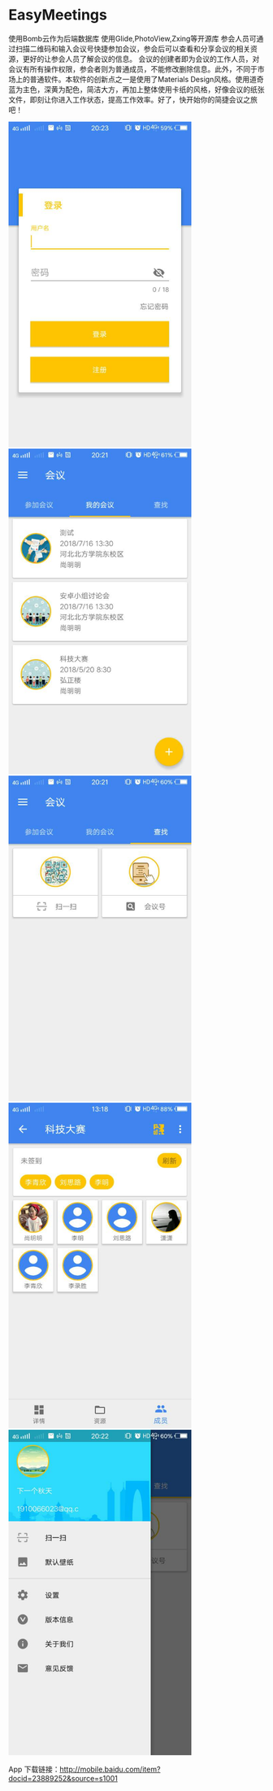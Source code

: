 # EasyMeetings
使用Bomb云作为后端数据库 使用Glide,PhotoView,Zxing等开源库
参会人员可通过扫描二维码和输入会议号快捷参加会议，参会后可以查看和分享会议的相关资源，更好的让参会人员了解会议的信息。
会议的创建者即为会议的工作人员，对会议有所有操作权限，参会者则为普通成员，不能修改删除信息。此外，不同于市场上的普通软件。本软件的创新点之一是使用了Materials Design风格。使用道奇蓝为主色，深黄为配色，简洁大方，再加上整体使用卡纸的风格，好像会议的纸张文件，即刻让你进入工作状态，提高工作效率。好了，快开始你的简捷会议之旅吧！

<img src="/images/screen1.jpg" width="360" height="640">

<img src="/images/screen2.jpg" width="360" height="640">

<img src="/images/screen3.jpg" width="360" height="640">

<img src="/images/screen4.jpg" width="360" height="640">

<img src="/images/screen5.jpg" width="360" height="640">

App 下载链接：http://mobile.baidu.com/item?docid=23889252&source=s1001
